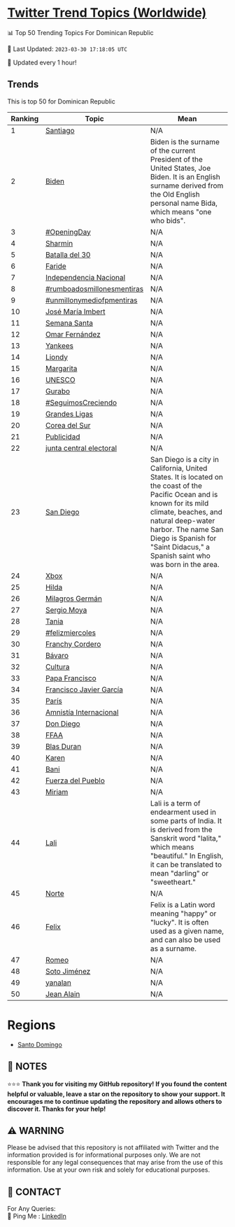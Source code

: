 [Twitter Trend Topics (Worldwide)](https://github.com/ErcinDedeoglu/Twitter-Trend-Topics)
==========


📊 Top 50 Trending Topics For Dominican Republic

📆 Last Updated: `2023-03-30 17:18:05 UTC`

🔧 Updated every 1 hour!


## Trends

This is top 50 for Dominican Republic

| Ranking | Topic | Mean |
| ------- | ------------ | ------------ |
| 1 | [Santiago](http://twitter.com/search?q=Santiago) | N/A |
| 2 | [Biden](http://twitter.com/search?q=Biden) | Biden is the surname of the current President of the United States, Joe Biden. It is an English surname derived from the Old English personal name Bida, which means "one who bids". |
| 3 | [#OpeningDay](http://twitter.com/search?q=%23OpeningDay) | N/A |
| 4 | [Sharmin](http://twitter.com/search?q=Sharmin) | N/A |
| 5 | [Batalla del 30](http://twitter.com/search?q=Batalla+del+30) | N/A |
| 6 | [Faride](http://twitter.com/search?q=Faride) | N/A |
| 7 | [Independencia Nacional](http://twitter.com/search?q=Independencia+Nacional) | N/A |
| 8 | [#rumboadosmillonesmentiras](http://twitter.com/search?q=%23rumboadosmillonesmentiras) | N/A |
| 9 | [#unmillonymediofpmentiras](http://twitter.com/search?q=%23unmillonymediofpmentiras) | N/A |
| 10 | [José María Imbert](http://twitter.com/search?q=Jos%c3%a9+Mar%c3%ada+Imbert) | N/A |
| 11 | [Semana Santa](http://twitter.com/search?q=Semana+Santa) | N/A |
| 12 | [Omar Fernández](http://twitter.com/search?q=Omar+Fern%c3%a1ndez) | N/A |
| 13 | [Yankees](http://twitter.com/search?q=Yankees) | N/A |
| 14 | [Liondy](http://twitter.com/search?q=Liondy) | N/A |
| 15 | [Margarita](http://twitter.com/search?q=Margarita) | N/A |
| 16 | [UNESCO](http://twitter.com/search?q=UNESCO) | N/A |
| 17 | [Gurabo](http://twitter.com/search?q=Gurabo) | N/A |
| 18 | [#SeguimosCreciendo](http://twitter.com/search?q=%23SeguimosCreciendo) | N/A |
| 19 | [Grandes Ligas](http://twitter.com/search?q=Grandes+Ligas) | N/A |
| 20 | [Corea del Sur](http://twitter.com/search?q=Corea+del+Sur) | N/A |
| 21 | [Publicidad](http://twitter.com/search?q=Publicidad) | N/A |
| 22 | [junta central electoral](http://twitter.com/search?q=junta+central+electoral) | N/A |
| 23 | [San Diego](http://twitter.com/search?q=San+Diego) | San Diego is a city in California, United States. It is located on the coast of the Pacific Ocean and is known for its mild climate, beaches, and natural deep-water harbor. The name San Diego is Spanish for "Saint Didacus," a Spanish saint who was born in the area. |
| 24 | [Xbox](http://twitter.com/search?q=Xbox) | N/A |
| 25 | [Hilda](http://twitter.com/search?q=Hilda) | N/A |
| 26 | [Milagros Germán](http://twitter.com/search?q=Milagros+Germ%c3%a1n) | N/A |
| 27 | [Sergio Moya](http://twitter.com/search?q=Sergio+Moya) | N/A |
| 28 | [Tania](http://twitter.com/search?q=Tania) | N/A |
| 29 | [#felizmiercoles](http://twitter.com/search?q=%23felizmiercoles) | N/A |
| 30 | [Franchy Cordero](http://twitter.com/search?q=Franchy+Cordero) | N/A |
| 31 | [Bávaro](http://twitter.com/search?q=B%c3%a1varo) | N/A |
| 32 | [Cultura](http://twitter.com/search?q=Cultura) | N/A |
| 33 | [Papa Francisco](http://twitter.com/search?q=Papa+Francisco) | N/A |
| 34 | [Francisco Javier García](http://twitter.com/search?q=Francisco+Javier+Garc%c3%ada) | N/A |
| 35 | [París](http://twitter.com/search?q=Par%c3%ads) | N/A |
| 36 | [Amnistía Internacional](http://twitter.com/search?q=Amnist%c3%ada+Internacional) | N/A |
| 37 | [Don Diego](http://twitter.com/search?q=Don+Diego) | N/A |
| 38 | [FFAA](http://twitter.com/search?q=FFAA) | N/A |
| 39 | [Blas Duran](http://twitter.com/search?q=Blas+Duran) | N/A |
| 40 | [Karen](http://twitter.com/search?q=Karen) | N/A |
| 41 | [Bani](http://twitter.com/search?q=Bani) | N/A |
| 42 | [Fuerza del Pueblo](http://twitter.com/search?q=Fuerza+del+Pueblo) | N/A |
| 43 | [Miriam](http://twitter.com/search?q=Miriam) | N/A |
| 44 | [Lali](http://twitter.com/search?q=Lali) | Lali is a term of endearment used in some parts of India. It is derived from the Sanskrit word "lalita," which means "beautiful." In English, it can be translated to mean "darling" or "sweetheart." |
| 45 | [Norte](http://twitter.com/search?q=Norte) | N/A |
| 46 | [Felix](http://twitter.com/search?q=Felix) | Felix is a Latin word meaning "happy" or "lucky". It is often used as a given name, and can also be used as a surname. |
| 47 | [Romeo](http://twitter.com/search?q=Romeo) | N/A |
| 48 | [Soto Jiménez](http://twitter.com/search?q=Soto+Jim%c3%a9nez) | N/A |
| 49 | [yanalan](http://twitter.com/search?q=yanalan) | N/A |
| 50 | [Jean Alain](http://twitter.com/search?q=Jean+Alain) | N/A |



# Regions

* [Santo Domingo](</Dominican Republic/Santo Domingo.md>)



## 📝 NOTES

⭐⭐⭐ **Thank you for visiting my GitHub repository! If you found the content helpful or valuable, leave a star on the repository to show your support. It encourages me to continue updating the repository and allows others to discover it. Thanks for your help!**


## ⚠️ WARNING

Please be advised that this repository is not affiliated with Twitter and the information provided is for informational purposes only. We are not responsible for any legal consequences that may arise from the use of this information. Use at your own risk and solely for educational purposes.


## 📨 CONTACT

 For Any Queries:  
            🏓 Ping Me : [LinkedIn](https://www.linkedin.com/in/ercindedeoglu/)
